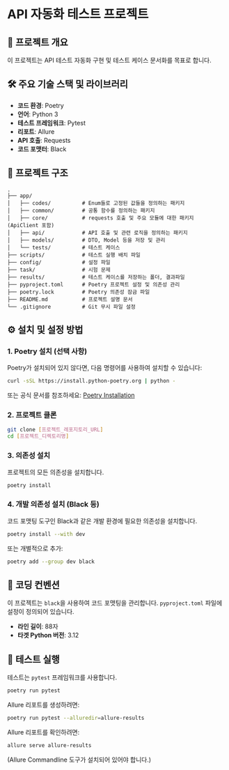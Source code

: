 # API 자동화 테스트 프로젝트

## 🚀 프로젝트 개요
이 프로젝트는 API 테스트 자동화 구현 및 테스트 케이스 문서화를 목표로 합니다.

## 🛠️ 주요 기술 스택 및 라이브러리
- **코드 환경**: Poetry
- **언어**: Python 3
- **테스트 프레임워크**: Pytest
- **리포트**: Allure
- **API 호출**: Requests
- **코드 포맷터**: Black

## 📂 프로젝트 구조
```
.
├── app/
│   ├── codes/          # Enum들로 고정된 값들을 정의하는 패키지
│   ├── common/         # 공통 함수를 정의하는 패키지
│   ├── core/           # requests 호출 및 주요 모듈에 대한 패키지 (ApiClient 포함)
│   ├── api/            # API 호출 및 관련 로직을 정의하는 패키지
│   ├── models/         # DTO, Model 등을 저장 및 관리
│   └── tests/          # 테스트 케이스
├── scripts/            # 테스트 실행 배치 파일
├── config/             # 설정 파일
├── task/               # 시험 문제
├── results/            # 테스트 케이스를 저장하는 폴더, 결과파일
├── pyproject.toml      # Poetry 프로젝트 설정 및 의존성 관리
├── poetry.lock         # Poetry 의존성 잠금 파일
├── README.md           # 프로젝트 설명 문서
└── .gitignore          # Git 무시 파일 설정
```

## ⚙️ 설치 및 설정 방법

### 1. Poetry 설치 (선택 사항)
Poetry가 설치되어 있지 않다면, 다음 명령어를 사용하여 설치할 수 있습니다:
```bash
curl -sSL https://install.python-poetry.org | python -
```
또는 공식 문서를 참조하세요: [Poetry Installation](https://python-poetry.org/docs/#installation)

### 2. 프로젝트 클론
```bash
git clone [프로젝트_레포지토리_URL]
cd [프로젝트_디렉토리명]
```

### 3. 의존성 설치
프로젝트의 모든 의존성을 설치합니다.
```bash
poetry install
```

### 4. 개발 의존성 설치 (Black 등)
코드 포맷팅 도구인 Black과 같은 개발 환경에 필요한 의존성을 설치합니다.
```bash
poetry install --with dev
```
또는 개별적으로 추가:
```bash
poetry add --group dev black
```

## 📏 코딩 컨벤션
이 프로젝트는 `black`을 사용하여 코드 포맷팅을 관리합니다. `pyproject.toml` 파일에 설정이 정의되어 있습니다.
- **라인 길이**: 88자
- **타겟 Python 버전**: 3.12

## 🧪 테스트 실행
테스트는 `pytest` 프레임워크를 사용합니다.
```bash
poetry run pytest
```
Allure 리포트를 생성하려면:
```bash
poetry run pytest --alluredir=allure-results
```
Allure 리포트를 확인하려면:
```bash
allure serve allure-results
```
(Allure Commandline 도구가 설치되어 있어야 합니다.)